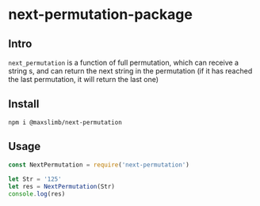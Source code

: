 # next-permutation-package

## Intro
`next_permutation` is a function of full permutation, which can receive a string s, and can return the next string in the permutation (if it has reached the last permutation, it will return the last one)

## Install
```
npm i @maxslimb/next-permutation
```
## Usage
```javascript
const NextPermutation = require('next-permutation')
 
let Str = '125'
let res = NextPermutation(Str)
console.log(res) 
```
